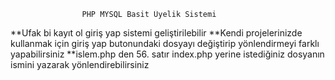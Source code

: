 					PHP MYSQL Basit Üyelik Sistemi
**Ufak bi kayıt ol giriş yap sistemi geliştirilebilir
**Kendi projelerinizde kullanmak için giriş yap butonundaki dosyayı değiştirip yönlendirmeyi farklı yapabilirsiniz
**islem.php den 56. satır index.php yerine istediğiniz dosyanın ismini yazarak yönlendirebilirsiniz

